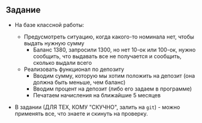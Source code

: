 ## Задание

* На базе классной работы:
    * Предусмотреть ситуацию, когда какого-то номинала нет, чтобы выдать нужную сумму
        * Баланс 1380, запросили 1300, но нет 10-ок или 100-ок, нужно сообщить, что выдавать все не получается и сообщить, сколько выдали всего
    * Реализовать функционал по депозиту
        * Вводим сумму, которую мы хотим положить на депозит (она должна быть меньше, чем баланс)
        * Вводим процент на депозит (либо его задаем в программе)
        * Печатаем начисления на ближайшие 5 месяцев

* В задании (ДЛЯ ТЕХ, КОМУ "СКУЧНО", залить на `git`) - можно применять все, что знаете и скинуть на проверку.